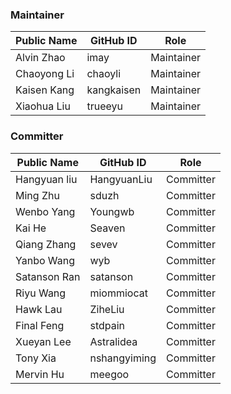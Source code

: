 ### **Maintainer**

| Public Name   | GitHub ID    |   Role    |
| ------------- | ------------ | ----------|
| Alvin Zhao    | imay         | Maintainer|
| Chaoyong Li   | chaoyli      | Maintainer|
| Kaisen Kang   | kangkaisen   | Maintainer|
| Xiaohua Liu   | trueeyu      | Maintainer|

### **Committer**

| Public Name   | GitHub ID     | Role     |
| ------------- | ------------  | -------- |
| Hangyuan liu  | HangyuanLiu   | Committer|
| Ming Zhu      | sduzh         | Committer|
| Wenbo Yang    | Youngwb       | Committer|
| Kai He        | Seaven        | Committer|
| Qiang Zhang   | sevev         | Committer|
| Yanbo Wang    | wyb           | Committer|
| Satanson Ran  | satanson      | Committer|
| Riyu Wang     | miommiocat    | Committer|
| Hawk Lau      | ZiheLiu       | Committer|
| Final Feng    | stdpain       | Committer|
| Xueyan Lee    | Astralidea    | Committer|
| Tony Xia      | nshangyiming  | Committer|
| Mervin Hu     | meegoo        | Committer|
